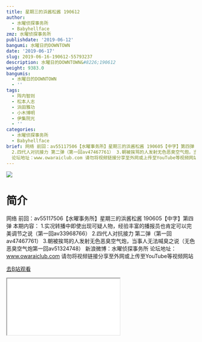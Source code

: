 ```yaml
---
title: 星期三的浜酱松酱 190612
author:
  - 水曜侦探事务所
  - Babyhellface
zmz: 水曜侦探事务所
publishdate: '2019-06-12'
bangumi: 水曜日的DOWNTOWN
date: '2019-06-17'
slug: 2019-06-16-190612-55793237
description: 水曜日的DOWNTOWN&#8226;190612
weight: 9383.0
bangumis:
  - 水曜日的DOWNTOWN
  - ''
tags:
  - 阵内智则
  - 松本人志
  - 浜田雅功
  - 小木博明
  - 伊集院光
  - ''
categories:
  - 水曜侦探事务所
  - Babyhellface
brief: 网络 前回：av55117506【水曜事务所】星期三的浜酱松酱 190605【中字】第四弹 本期内容： 1.实况转播中即使出现可疑人物，经验丰富的播报员也肯定可以完美调节之说（第一回av33968766）
  2.四代人对抗接力 第二弹（第一回av47467761） 3.朝被挨骂的人发射无色恶臭空气炮，当事人无法喊臭之说（无色恶臭空气炮第一回av51324748） 新浪微博：水曜侦探事务所
  论坛地址：www.owaraiclub.com 请勿将视频链接分享至外网或上传至YouTube等视频网站
---
```

![](https://raw.githubusercontent.com/tcgriffith/owaraisite/master/static/tmpimg/8dbfe533e861f9a75dd5e2c39620b053720ec186.jpg.480.jpg)
# 简介  
网络
前回：av55117506【水曜事务所】星期三的浜酱松酱 190605【中字】第四弹
本期内容：
1.实况转播中即使出现可疑人物，经验丰富的播报员也肯定可以完美调节之说（第一回av33968766）
2.四代人对抗接力 第二弹（第一回av47467761）
3.朝被挨骂的人发射无色恶臭空气炮，当事人无法喊臭之说（无色恶臭空气炮第一回av51324748）
新浪微博：水曜侦探事务所 论坛地址：www.owaraiclub.com
请勿将视频链接分享至外网或上传至YouTube等视频网站  

[去B站观看](https://www.bilibili.com/video/av55793237/)
<div class ="resp-container"><iframe class="testiframe" src="//player.bilibili.com/player.html?aid=55793237"", scrolling="no", allowfullscreen="true" > </iframe></div> 
